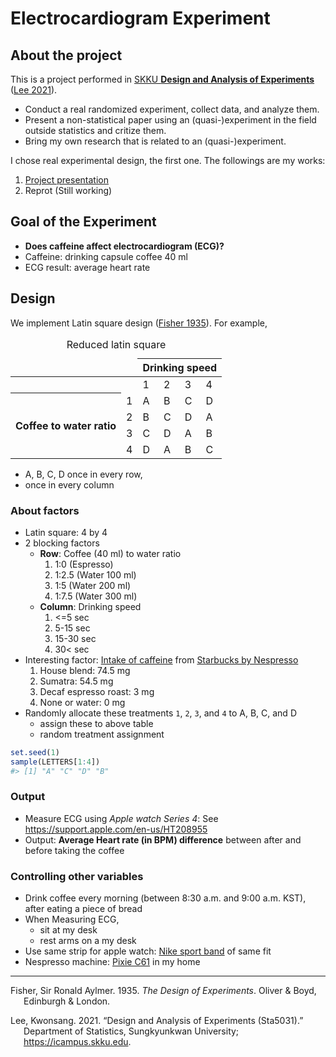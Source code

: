 
# Electrocardiogram Experiment

## About the project

This is a project performed in [SKKU **Design and Analysis of
Experiments**](https://www.kwonsanglee.com) ([Lee 2021](#ref-sta5031)).

-   Conduct a real randomized experiment, collect data, and analyze
    them.
-   Present a non-statistical paper using an (quasi-)experiment in the
    field outside statistics and critize them.
-   Bring my own research that is related to an (quasi-)experiment.

I chose real experimental design, the first one. The followings are my
works:

1.  [Project
    presentation](https://github.com/ygeunkim/ecg-experiment/blob/master/static/slides/youngslide.pdf)
2.  Reprot (Still working)

## Goal of the Experiment

-   **Does caffeine affect electrocardiogram (ECG)?**
-   Caffeine: drinking capsule coffee 40 ml
-   ECG result: average heart rate

## Design

We implement Latin square design ([Fisher 1935](#ref-Fisher:1935uc)).
For example,

<table>
<caption>
Reduced latin square
</caption>
<thead>
<tr>
<td colspan="2">
</td>
<th colspan="5">
Drinking speed
</th>
</tr>
</thead>
<tbody>
<tr>
<td colspan="2">
</td>
<td>
1
</td>
<td>
2
</td>
<td>
3
</td>
<td>
4
</td>
</tr>
<tr>
<th rowspan="4">
Coffee to water ratio
</th>
<td>
1
</td>
<td>
A
</td>
<td>
B
</td>
<td>
C
</td>
<td>
D
</td>
</tr>
<tr>
<td>
2
</td>
<td>
B
</td>
<td>
C
</td>
<td>
D
</td>
<td>
A
</td>
</tr>
<tr>
<td>
3
</td>
<td>
C
</td>
<td>
D
</td>
<td>
A
</td>
<td>
B
</td>
</tr>
<tr>
<td>
4
</td>
<td>
D
</td>
<td>
A
</td>
<td>
B
</td>
<td>
C
</td>
</tr>
</tbody>
</table>

-   A, B, C, D once in every row,
-   once in every column

### About factors

-   Latin square: 4 by 4
-   2 blocking factors
    -   **Row**: Coffee (40 ml) to water ratio
        1.  1:0 (Espresso)
        2.  1:2.5 (Water 100 ml)
        3.  1:5 (Water 200 ml)
        4.  1:7.5 (Water 300 ml)
    -   **Column**: Drinking speed
        1.  &lt;=5 sec
        2.  5-15 sec
        3.  15-30 sec
        4.  30&lt; sec
-   Interesting factor: [Intake of
    caffeine](https://www.reddit.com/r/nespresso/comments/id31r5/i_recieved_the_caffiene_content_numbers_for/)
    from [Starbucks by
    Nespresso](https://athome.starbucks.com/coffees-by-format/nespresso-original/)
    1.  House blend: 74.5 mg
    2.  Sumatra: 54.5 mg
    3.  Decaf espresso roast: 3 mg
    4.  None or water: 0 mg
-   Randomly allocate these treatments `1`, `2`, `3`, and `4` to A, B,
    C, and D
    -   assign these to above table
    -   random treatment assignment

``` r
set.seed(1)
sample(LETTERS[1:4])
#> [1] "A" "C" "D" "B"
```

### Output

-   Measure ECG using *Apple watch Series 4*: See
    <https://support.apple.com/en-us/HT208955>
-   Output: **Average Heart rate (in BPM) difference** between after and
    before taking the coffee

### Controlling other variables

-   Drink coffee every morning (between 8:30 a.m. and 9:00 a.m. KST),
    after eating a piece of bread
-   When Measuring ECG,
    -   sit at my desk
    -   rest arms on a my desk
-   Use same strip for apple watch: [Nike sport
    band](https://www.apple.com/shop/product/MX8C2AM/A/40mm-anthracite-black-nike-sport-band-regular?fnode=5e9ad1340eb02decfee1689be9360555f2f276ad270a672413266cfba01ad7b0e20a1c634dbd66eaec20c01170cf533573070d71c910b376e339037f157174b7e6f45e144d64e052e5274d1069eb67b4)
    of same fit
-   Nespresso machine: [Pixie
    C61](https://www.nespresso.com/kr/en/order/machines/original/pixie-electric-red-coffee-machine)
    in my home

------------------------------------------------------------------------

<div id="refs" class="references csl-bib-body hanging-indent">

<div id="ref-Fisher:1935uc" class="csl-entry">

Fisher, Sir Ronald Aylmer. 1935. *The Design of Experiments*. Oliver &
Boyd, Edinburgh & London.

</div>

<div id="ref-sta5031" class="csl-entry">

Lee, Kwonsang. 2021. “Design and Analysis of Experiments (Sta5031).”
Department of Statistics, Sungkyunkwan University;
<https://icampus.skku.edu>.

</div>

</div>
